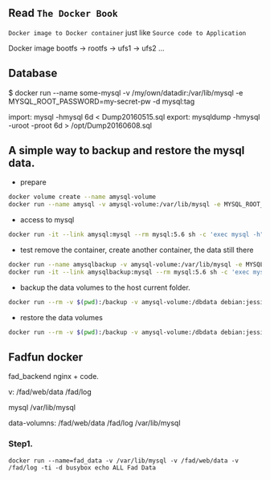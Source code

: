## Read `The Docker Book`
`Docker image to Docker container` just like `Source code to Application`

Docker image
bootfs -> rootfs -> ufs1 -> ufs2 ...

## Database 
$ docker run --name some-mysql -v /my/own/datadir:/var/lib/mysql -e MYSQL_ROOT_PASSWORD=my-secret-pw -d mysql:tag

import: mysql -hmysql 6d < Dump20160515.sql
export: mysqldump -hmysql -uroot -proot 6d > /opt/Dump20160608.sql

## A simple way to backup and restore the mysql data.

 - prepare
``` bash
docker volume create --name amysql-volume
docker run --name amysql -v amysql-volume:/var/lib/mysql -e MYSQL_ROOT_PASSWORD=root -d mysql:5.6
```

 - access to mysql
``` bash
docker run -it --link amysql:mysql --rm mysql:5.6 sh -c 'exec mysql -h"$MYSQL_PORT_3306_TCP_ADDR" -P"$MYSQL_PORT_3306_TCP_PORT" -uroot -p"$MYSQL_ENV_MYSQL_ROOT_PASSWORD"'
```
- test remove the container, create another container, the data still there
``` bash
docker run --name amysqlbackup -v amysql-volume:/var/lib/mysql -e MYSQL_ROOT_PASSWORD=root -d mysql:5.6
docker run -it --link amysqlbackup:mysql --rm mysql:5.6 sh -c 'exec mysql -h"$MYSQL_PORT_3306_TCP_ADDR" -P"$MYSQL_PORT_3306_TCP_PORT" -uroot -p"$MYSQL_ENV_MYSQL_ROOT_PASSWORD"'
```

- backup the data volumes to the host current folder.
``` bash
docker run --rm -v $(pwd):/backup -v amysql-volume:/dbdata debian:jessie tar cvf /backup/backup.tar /dbdata
```
- restore the data volumes
``` bash
docker run --rm -v $(pwd):/backup -v amysql-volume:/dbdata debian:jessie bash -c "cd /dbdata && tar xvf /backup/backup.tar --strip 1"
```

## Fadfun docker
fad_backend
   nginx + code.
   
   v: /fad/web/data
      /fad/log
      
mysql
   /var/lib/mysql

data-volumns:
   /fad/web/data
   /fad/log
   /var/lib/mysql
   
### Step1.
```
docker run --name=fad_data -v /var/lib/mysql -v /fad/web/data -v /fad/log -ti -d busybox echo ALL Fad Data
```


